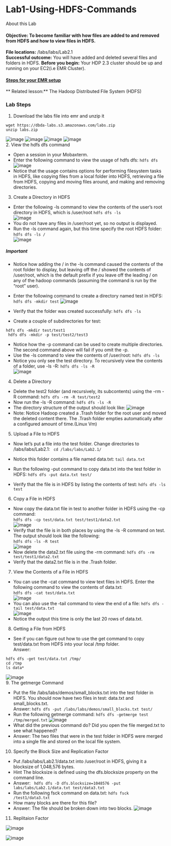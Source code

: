 # Lab1-Using-HDFS-Commands

About this Lab
#### Objective: To become familiar with how files are added to and removed from HDFS and how to view files in HDFS. 
**File locations:**  /labs/labs/Lab2.1\
**Successful outcome:** You will have added and deleted several files and folders in HDFS. 
**Before you begin:** Your HDP 2.3 cluster should be up and running on your EC2(i.e EMR Cluster).
#### [Steps for your EMR setup](https://github.com/dhagesharayu/Bigdatalab/blob/master/EMRSetup.md)
** Related lesson:** The Hadoop Distributed File System (HDFS)
### Lab Steps 
1. Download the labs file into emr and unzip it
```
wget https://dbda-labs.s3.amazonaws.com/labs.zip
unzip labs.zip
```
![image](https://user-images.githubusercontent.com/63589909/85550110-416b4c80-b63e-11ea-98d3-b6e0dacb817a.png)
![image](https://user-images.githubusercontent.com/63589909/85550161-4f20d200-b63e-11ea-91f0-c97618a6280a.png)
![image](https://user-images.githubusercontent.com/63589909/85550218-5ea01b00-b63e-11ea-97df-8ba93b49f91a.png)
![image](https://user-images.githubusercontent.com/63589909/85550293-71b2eb00-b63e-11ea-8c31-53d2ccee01e4.png)\
2. View the hdfs dfs command 
* Open a session in your Mobaxterm.
* Enter the following command to view the usage of hdfs dfs: 
``` hdfs dfs ```\
![image](https://user-images.githubusercontent.com/63589909/85545449-95bffd80-b639-11ea-99b5-b0da23c5183a.png)
* Notice that the usage contains options for performing filesystem tasks in HDFS, 
like copying files from a local folder into HDFS, retrieving a file from HDFS, copying and moving files around, and making and removing directories. 
3. Create a Directory in HDFS 
* Enter the following -ls command to view the contents of the user’s root directory 
in HDFS, which is /user/root
``` hdfs dfs -ls ```\
![image](https://user-images.githubusercontent.com/63589909/85546194-475f2e80-b63a-11ea-8e2e-1fa95f7b287f.png)
* You do not have any files in /user/root yet, so no output is displayed. 
* Run the -ls command again, but this time specify the root HDFS folder: 
``` hdfs dfs -ls / ```\
![image](https://user-images.githubusercontent.com/63589909/85546485-90af7e00-b63a-11ea-90f5-90b1c94cbd00.png)
##### Important 
* Notice how adding the / in the -ls command caused the contents of the root 
folder to display, but leaving off the / showed the contents of /user/root, which 
is the default prefix if you leave off the leading / on any of the hadoop commands 
(assuming the command is run by the “root” user). 
* Enter the following command to create a directory named test in HDFS: 
``` hdfs dfs -mkdir test ```
![image](https://user-images.githubusercontent.com/63589909/85546765-dbc99100-b63a-11ea-8d77-c15c595f17a4.png)
* Verify that the folder was created successfully: 
``` hdfs dfs -ls ```

* Create a couple of subdirectories for test: 
``` 
hdfs dfs -mkdir test/test1 
 hdfs dfs -mkdir -p test/test2/test3
 ```
* Notice how the -p command can be used to create multiple directories. The 
second command above will fail if you omit the -p.  
* Use the -ls command to view the contents of /user/root: 
``` hdfs dfs -ls ```
* Notice you only see the test directory. To recursively view the contents of a folder, 
use -ls -R: 
``` hdfs dfs -ls -R ```\
![image](https://user-images.githubusercontent.com/63589909/85547221-4d094400-b63b-11ea-8386-c33711bfd37a.png)

4. Delete a Directory 
* Delete the test2 folder (and recursively, its subcontents) using the -rm -R
command: 
``` hdfs dfs -rm -R test/test2 ```
* Now run the -ls -R command: 
``` hdfs dfs -ls -R ```
* The directory structure of the output should look like: 
![image](https://user-images.githubusercontent.com/63589909/85547539-9e193800-b63b-11ea-89f4-95accc472f64.png)
* Note: Notice Hadoop created a .Trash folder for the root user and moved the deleted 
content there. The .Trash folder empties automatically after a configured amount 
of time.(Linux Vm) 
5. Upload a File to HDFS 
* Now let’s put a file into the test folder. Change directories to 
/labs/labs/Lab2.1: 
``` cd /labs/labs/Lab2.1/```
* Notice this folder contains a file named data.txt: 
```tail data.txt```
* Run the following -put command to copy data.txt into the test folder in HDFS: 
```hdfs dfs -put data.txt test/```
   
* Verify that the file is in HDFS by listing the contents of test: 
```hdfs dfs -ls test```
6. Copy a File in HDFS 
* Now copy the data.txt file in test to another folder in HDFS using the -cp
command: \
```hdfs dfs -cp test/data.txt test/test1/data2.txt ```\
![image](https://user-images.githubusercontent.com/63589909/85549030-319f3880-b63d-11ea-871a-10c6fb3137ba.png)
* Verify that the file is in both places by using the -ls -R command on test. The 
output should look like the following: \
```hdfs dfs -ls -R test```\
![image](https://user-images.githubusercontent.com/63589909/85549140-4da2da00-b63d-11ea-9695-f4026f24b314.png)
* Now delete the data2.txt file using the -rm command: 
```hdfs dfs -rm test/test1/data2.txt```
* Verify that the data2.txt file is in the .Trash folder. 
7. View the Contents of a File in HDFS 
* You can use the -cat command to view text files in HDFS. Enter the following 
command to view the contents of data.txt: \
```hdfs dfs -cat test/data.txt```\
![image](https://user-images.githubusercontent.com/63589909/85549280-73c87a00-b63d-11ea-8a89-014d373fb731.png)
* You can also use the ‐tail command to view the end of a file: 
```hdfs dfs -tail test/data.txt```\
![image](https://user-images.githubusercontent.com/63589909/85549351-88a50d80-b63d-11ea-8a21-1acff635080c.png)
* Notice the output this time is only the last 20 rows of data.txt.   
8. Getting a File from HDFS 
* See if you can figure out how to use the get command to copy test/data.txt from 
HDFS into your local /tmp folder.  
Answer:
```
hdfs dfs -get test/data.txt /tmp/
cd /tmp
ls data*
```
![image](https://user-images.githubusercontent.com/63589909/85548396-868e7f00-b63c-11ea-9d5c-6246f58787a4.png)\
9. The getmerge Command 
* Put the file /labs/labs/demos/small_blocks.txt into the test folder in 
HDFS. You should now have two files in test: data.txt and small_blocks.txt.  
Answer:
``` hdfs dfs -put /labs/labs/demos/small_blocks.txt test/ ```
* Run the following getmerge command: 
``` hdfs dfs -getmerge test /tmp/merged.txt ```
![image](https://user-images.githubusercontent.com/63589909/85548194-534bf000-b63c-11ea-905a-27478872e91d.png)
* What did the previous command do? Did you open the file merged.txt to see what 
happened? 
* Answer: The two files that were in the test folder in HDFS were merged into a 
single file and stored on the local file system. 
10. Specify the Block Size and Replication Factor 
* Put /labs/labs/Lab2.1/data.txt into /user/root in HDFS, giving it a 
blocksize of 1,048,576 bytes.   
* Hint The blocksize is defined using the dfs.blocksize property on the command line. 
* Answer: ``` hdfs dfs -D dfs.blocksize=1048576 -put labs/labs/Lab2.1/data.txt test/data3.txt```
* Run the following fsck command on data.txt: 
``` hdfs fsck /test1/data3.txt ```
* How many blocks are there for this file? 
* Answer: The file should be broken down into two blocks. 
![image](https://user-images.githubusercontent.com/63589909/85547799-e0db1000-b63b-11ea-957a-581bc76662ed.png)

11. Replitaion Factor 

![image](https://user-images.githubusercontent.com/63589909/88027661-36301180-cb55-11ea-86db-87bf17849211.png)

![image](https://user-images.githubusercontent.com/63589909/88027720-4cd66880-cb55-11ea-9d6d-ddc3cfefdc90.png)

